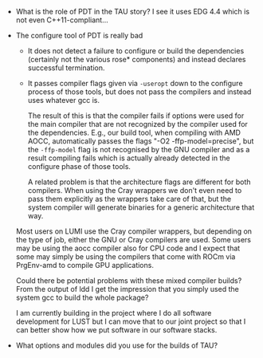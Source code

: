 *   What is the role of PDT in the TAU story? I see it uses EDG 4.4
    which is not even C++11-compliant...
   
*   The configure tool of PDT is really bad

    *   It does not detect a failure to configure or build the dependencies
        (certainly not the various rose* components) and instead declares
        successful termination.
        
    *   It passes compiler flags given via `-useropt` down to the configure
        process of those tools, but does not pass the compilers and instead
        uses whatever gcc is.
        
        The result of this is that the compiler fails if options were used 
        for the main compiler that are not recognized by the compiler used
        for the dependencies. E.g., our build tool, when compiling with
        AMD AOCC, automatically passes the flags "-O2 -ffp-model=precise",
        but the `-ffp-model` flag is not recognised by the GNU compiler and
        as a result compiling fails which is actually already detected in
        the configure phase of those tools.
        
        A related problem is that the architecture flags are different for
        both compilers. When using the Cray wrappers we don't even need to
        pass them explicitly as the wrappers take care of that, but the
        system compiler will generate binaries for a generic architecture
        that way.

    Most users on LUMI use the Cray compiler wrappers, but depending on the
    type of job, either the GNU or Cray compilers are used. Some users may
    be using the aocc compiler also for CPU code and I expect that some may
    simply be using the compilers that come with ROCm via PrgEnv-amd to
    compile GPU applications.
    
    Could there be potential problems with these mixed compiler builds?
    From the output of ldd I get the impression that you simply used the 
    system gcc to build the whole package?
    
    I am currently building in the project where I do all software development
    for LUST but I can move that to our joint project so that I can better show
    how we put software in our software stacks.
    
*   What options and modules did you use for the builds of TAU?        
        
